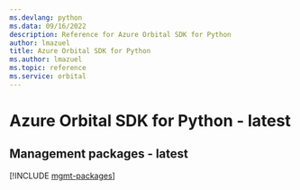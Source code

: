 ```yaml
---
ms.devlang: python
ms.data: 09/16/2022
description: Reference for Azure Orbital SDK for Python
author: lmazuel
title: Azure Orbital SDK for Python
ms.author: lmazuel
ms.topic: reference
ms.service: orbital
---
```

# Azure Orbital SDK for Python - latest

## Management packages - latest
[!INCLUDE [mgmt-packages](orbital-mgmt-index.md)]